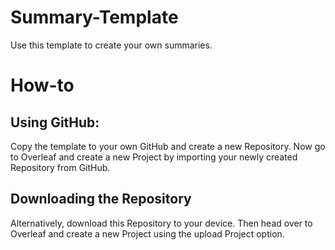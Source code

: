# Summary-Template
Use this template to create your own summaries.

# How-to
## Using GitHub:
Copy the template to your own GitHub and create a new Repository. Now go to Overleaf and create a new Project by importing your newly created Repository from GitHub.

## Downloading the Repository
Alternatively, download this Repository to your device. Then head over to Overleaf and create a new Project using the upload Project option.
